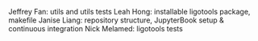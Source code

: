 Jeffrey Fan: utils and utils tests
Leah Hong: installable ligotools package, makefile
Janise Liang: repository structure, JupyterBook setup & continuous integration
Nick Melamed: ligotools tests
